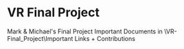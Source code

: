 # VR Final Project
 Mark & Michael's Final Project
 Important Documents in
 \VR-Final_Project\Important Links + Contributions